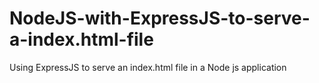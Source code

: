 # NodeJS-with-ExpressJS-to-serve-a-index.html-file

Using ExpressJS to serve an index.html file in a Node js application
